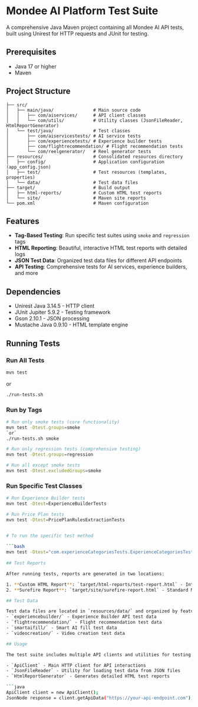 # Mondee AI Platform Test Suite

A comprehensive Java Maven project containing all Mondee AI API tests, built using Unirest for HTTP requests and JUnit for testing.

## Prerequisites

- Java 17 or higher
- Maven

## Project Structure

```
├── src/
│   ├── main/java/               # Main source code
│   │   ├── com/aiservices/      # API client classes
│   │   └── com/utils/           # Utility classes (JsonFileReader, HtmlReportGenerator)
│   └── test/java/               # Test classes
│       ├── com/aiservicestests/ # AI service tests
│       ├── com/experiencetests/ # Experience builder tests
│       ├── com/flightrecommendation/ # Flight recommendation tests
│       └── com/reelgenerator/   # Reel generator tests
├── resources/                   # Consolidated resources directory
│   ├── config/                  # Application configuration (app_config.json)
│   ├── test/                    # Test resources (templates, properties)
│   └── data/                    # Test data files
├── target/                      # Build output
│   ├── html-reports/            # Custom HTML test reports
│   └── site/                    # Maven site reports
└── pom.xml                      # Maven configuration
```

## Features

- **Tag-Based Testing**: Run specific test suites using `smoke` and `regression` tags
- **HTML Reporting**: Beautiful, interactive HTML test reports with detailed logs
- **JSON Test Data**: Organized test data files for different API endpoints
- **API Testing**: Comprehensive tests for AI services, experience builders, and more

## Dependencies

- Unirest Java 3.14.5 - HTTP client
- JUnit Jupiter 5.9.2 - Testing framework
- Gson 2.10.1 - JSON processing
- Mustache Java 0.9.10 - HTML template engine

## Running Tests

### Run All Tests
```bash
mvn test
```
or 
```bash
./run-tests.sh
```

### Run by Tags
```bash
# Run only smoke tests (core functionality)
mvn test -Dtest.groups=smoke
`or` 
./run-tests.sh smoke

# Run only regression tests (comprehensive testing)
mvn test -Dtest.groups=regression

# Run all except smoke tests
mvn test -Dtest.excludedGroups=smoke
```

### Run Specific Test Classes
```bash
# Run Experience Builder tests
mvn test -Dtest=ExperienceBuilderTests

# Run Price Plan tests
mvn test -Dtest=PricePlanRulesExtractionTests


# To run the specific test method 
 
```bash
mvn test -Dtest="com.experienceCategoriesTests.ExperienceCategoriesTests#testGenerateExperienceCategories"
 
## Test Reports

After running tests, reports are generated in two locations:

1. **Custom HTML Report**: `target/html-reports/test-report.html` - Interactive report with detailed logs
2. **Surefire Report**: `target/site/surefire-report.html` - Standard Maven test report

## Test Data

Test data files are located in `resources/data/` and organized by feature:
- `experiencebuilder/` - Experience Builder API test data
- `flightrecommendation/` - Flight recommendation test data  
- `smartaifill/` - Smart AI fill test data
- `videocreation/` - Video creation test data

## Usage

The test suite includes multiple API clients and utilities for testing various AI Platform services. Key classes:

- `ApiClient` - Main HTTP client for API interactions
- `JsonFileReader` - Utility for loading test data from JSON files
- `HtmlReportGenerator` - Generates detailed HTML test reports

```java
ApiClient client = new ApiClient();
JsonNode response = client.getApiData("https://your-api-endpoint.com");
```
